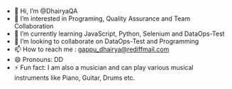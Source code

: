 - 👋 Hi, I’m @DhairyaQA
- 👀 I’m interested in Programing, Quality Assurance and Team Collaboration
- 🌱 I’m currently learning JavaScript, Python, Selenium and DataOps-Test
- 💞️ I’m looking to collaborate on DataOps-Test and Programming
- 📫 How to reach me : gappu_dhairya@rediffmail.com
- 😄 Pronouns: DD
- ⚡ Fun fact: I am also a musician and can play various musical instruments like Piano, Guitar, Drums etc.

<!---
DhairyaQA/DhairyaQA is a ✨ special ✨ repository because its `README.md` (this file) appears on your GitHub profile.
You can click the Preview link to take a look at your changes.
--->
